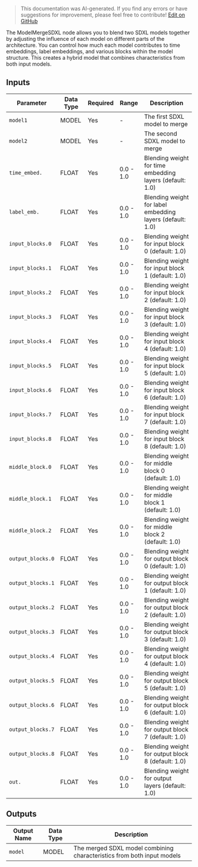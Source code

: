 > This documentation was AI-generated. If you find any errors or have suggestions for improvement, please feel free to contribute! [Edit on GitHub](https://github.com/Comfy-Org/embedded-docs/blob/main/comfyui_embedded_docs/docs/ModelMergeSDXL/en.md)

The ModelMergeSDXL node allows you to blend two SDXL models together by adjusting the influence of each model on different parts of the architecture. You can control how much each model contributes to time embeddings, label embeddings, and various blocks within the model structure. This creates a hybrid model that combines characteristics from both input models.

## Inputs

| Parameter | Data Type | Required | Range | Description |
|-----------|-----------|----------|-------|-------------|
| `model1` | MODEL | Yes | - | The first SDXL model to merge |
| `model2` | MODEL | Yes | - | The second SDXL model to merge |
| `time_embed.` | FLOAT | Yes | 0.0 - 1.0 | Blending weight for time embedding layers (default: 1.0) |
| `label_emb.` | FLOAT | Yes | 0.0 - 1.0 | Blending weight for label embedding layers (default: 1.0) |
| `input_blocks.0` | FLOAT | Yes | 0.0 - 1.0 | Blending weight for input block 0 (default: 1.0) |
| `input_blocks.1` | FLOAT | Yes | 0.0 - 1.0 | Blending weight for input block 1 (default: 1.0) |
| `input_blocks.2` | FLOAT | Yes | 0.0 - 1.0 | Blending weight for input block 2 (default: 1.0) |
| `input_blocks.3` | FLOAT | Yes | 0.0 - 1.0 | Blending weight for input block 3 (default: 1.0) |
| `input_blocks.4` | FLOAT | Yes | 0.0 - 1.0 | Blending weight for input block 4 (default: 1.0) |
| `input_blocks.5` | FLOAT | Yes | 0.0 - 1.0 | Blending weight for input block 5 (default: 1.0) |
| `input_blocks.6` | FLOAT | Yes | 0.0 - 1.0 | Blending weight for input block 6 (default: 1.0) |
| `input_blocks.7` | FLOAT | Yes | 0.0 - 1.0 | Blending weight for input block 7 (default: 1.0) |
| `input_blocks.8` | FLOAT | Yes | 0.0 - 1.0 | Blending weight for input block 8 (default: 1.0) |
| `middle_block.0` | FLOAT | Yes | 0.0 - 1.0 | Blending weight for middle block 0 (default: 1.0) |
| `middle_block.1` | FLOAT | Yes | 0.0 - 1.0 | Blending weight for middle block 1 (default: 1.0) |
| `middle_block.2` | FLOAT | Yes | 0.0 - 1.0 | Blending weight for middle block 2 (default: 1.0) |
| `output_blocks.0` | FLOAT | Yes | 0.0 - 1.0 | Blending weight for output block 0 (default: 1.0) |
| `output_blocks.1` | FLOAT | Yes | 0.0 - 1.0 | Blending weight for output block 1 (default: 1.0) |
| `output_blocks.2` | FLOAT | Yes | 0.0 - 1.0 | Blending weight for output block 2 (default: 1.0) |
| `output_blocks.3` | FLOAT | Yes | 0.0 - 1.0 | Blending weight for output block 3 (default: 1.0) |
| `output_blocks.4` | FLOAT | Yes | 0.0 - 1.0 | Blending weight for output block 4 (default: 1.0) |
| `output_blocks.5` | FLOAT | Yes | 0.0 - 1.0 | Blending weight for output block 5 (default: 1.0) |
| `output_blocks.6` | FLOAT | Yes | 0.0 - 1.0 | Blending weight for output block 6 (default: 1.0) |
| `output_blocks.7` | FLOAT | Yes | 0.0 - 1.0 | Blending weight for output block 7 (default: 1.0) |
| `output_blocks.8` | FLOAT | Yes | 0.0 - 1.0 | Blending weight for output block 8 (default: 1.0) |
| `out.` | FLOAT | Yes | 0.0 - 1.0 | Blending weight for output layers (default: 1.0) |

## Outputs

| Output Name | Data Type | Description |
|-------------|-----------|-------------|
| `model` | MODEL | The merged SDXL model combining characteristics from both input models |
